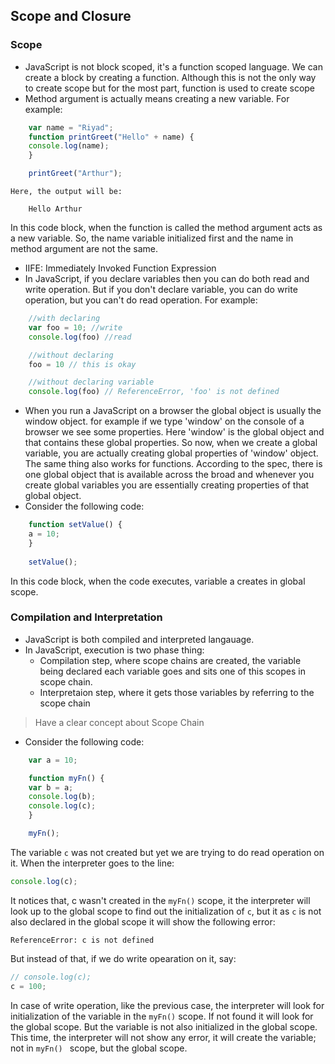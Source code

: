 ## Scope and Closure

### Scope

 - JavaScript is not block scoped, it's a function scoped language. We can create a block by creating a function. Although this is not the only way to create scope but for the most part, function is used to create scope
- Method argument is actually means creating a new variable. For example:
```javascript
    var name = "Riyad";
    function printGreet("Hello" + name) {
    console.log(name);
    }

    printGreet("Arthur");
```
    Here, the output will be:
```code
    Hello Arthur
```
In this code block, when the function is called the method argument acts as a new variable. So, the name variable initialized first and the name in method argument are not the same.

- IIFE: Immediately Invoked Function Expression
- In JavaScript, if you declare variables then you can do both read and write operation. But if you don't declare variable, you can do write operation, but you can't do read operation. For example:
```javascript
    //with declaring
    var foo = 10; //write
    console.log(foo) //read

    //without declaring
    foo = 10 // this is okay

    //without declaring variable
    console.log(foo) // ReferenceError, 'foo' is not defined
```
- When you run a JavaScript on a browser the global object is usually the window object. for example if we type 'window' on the console of a browser we see some properties. Here 'window' is the global object and that contains these global properties. So now, when we create a global variable, you are actually creating global properties of 'window' object. The same thing also works for functions. According to the spec, there is one global object that is available across the broad and whenever you create global variables you are essentially creating properties of that global object.
- Consider the following code:
```javascript
    function setValue() {
    a = 10;
    }
    
    setValue();
```
In this code block, when the code executes, variable a creates in global scope.

### Compilation and Interpretation
- JavaScript is both compiled and interpreted langauage.
- In JavaScript, execution is two phase thing:
    - Compilation step, where scope chains are created, the variable being declared each variable goes and sits one of this scopes in scope chain.
    - Interpretaion step, where it gets those variables by referring to the scope chain
> Have a clear concept about Scope Chain 

- Consider the following code:
```javascript
    var a = 10;

    function myFn() {
    var b = a;
    console.log(b);
    console.log(c);
    }

    myFn();
```
The variable ``` c ``` was not created but yet we are trying to do read operation on it. When the interpreter goes to the line:
```javascript
console.log(c);
```
It notices that, c wasn't created in the ``` myFn() ``` scope, it the interpreter will look up to the global scope to find out the initialization of ``` c ```, but it as ``` c ``` is not also declared in the global scope it will show the following error:
 ``` code
 ReferenceError: c is not defined
 ```

But instead of that, if we do write opearation on it, say:
```javascript
// console.log(c); 
c = 100; 
```
In case of write operation, like the previous case, the interpreter will look for initialization of the variable in the ``` myFn() ``` scope. If not found it will look for the global scope. But the variable is not also initialized in the global scope. This time, the interpreter will not show any error, it will create the variable; not in ```myFn() ``` scope, but the global scope.